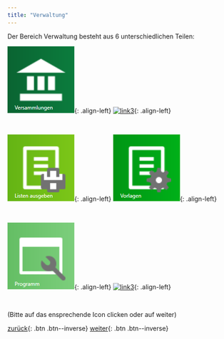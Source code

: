 ```yaml
---
title: "Verwaltung"
---
```

Der Bereich Verwaltung besteht aus 6 unterschiedlichen Teilen:

[![link3](/images/menu_icon_07.png)](/Vortragsmanager/Versammlungen){: .align-left}
[![link3](/images/menu_icon_10.png)](/Vortragsmanager/Redner){: .align-left}

<br clear="all" />

[![link3](/images/menu_icon_06.png)](/Vortragsmanager/ListenAusgeben){: .align-left}
[![link3](/images/menu_icon_08.png)](/Vortragsmanager/Vorlagen){: .align-left}

<br clear="all" />

[![link3](/images/menu_icon_09.png)](/Vortragsmanager/ProgrammEinstellungen){: .align-left}
[![link3](/images/menu_icon_13.png)](/Vortragsmanager/Vortragsthemen){: .align-left}

<br clear="all" />

(Bitte auf das ensprechende Icon clicken oder auf weiter)


[zurück](MeineRedner.md){: .btn .btn--inverse}  [weiter](Versammlungen.md){: .btn .btn--inverse}